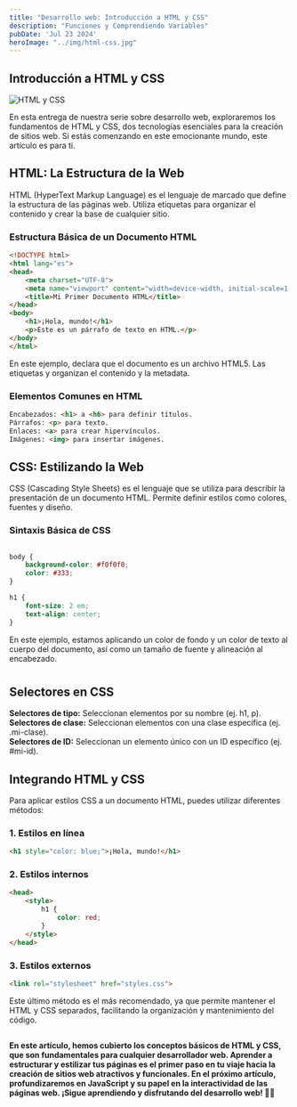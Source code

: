 ```yaml
---
title: "Desarrollo web: Introducción a HTML y CSS"
description: "Funciones y Comprendiendo Variables"
pubDate: 'Jul 23 2024'
heroImage: "../img/html-css.jpg"
---
```


## Introducción a HTML y CSS


![HTML y CSS](/img/html-css.jpg)

En esta entrega de nuestra serie sobre desarrollo web, exploraremos los fundamentos de HTML y CSS, dos tecnologías esenciales para la creación de sitios web. Si estás comenzando en este emocionante mundo, este artículo es para ti.

## HTML: La Estructura de la Web

HTML (HyperText Markup Language) es el lenguaje de marcado que define la estructura de las páginas web. Utiliza etiquetas para organizar el contenido y crear la base de cualquier sitio.

### Estructura Básica de un Documento HTML

```html
<!DOCTYPE html>
<html lang="es">
<head>
    <meta charset="UTF-8">
    <meta name="viewport" content="width=device-width, initial-scale=1.0">
    <title>Mi Primer Documento HTML</title>
</head>
<body>
    <h1>¡Hola, mundo!</h1>
    <p>Este es un párrafo de texto en HTML.</p>
</body>
</html>
```
En este ejemplo, <!DOCTYPE html> declara que el documento es un archivo HTML5. Las etiquetas <head> y <body> organizan el contenido y la metadata.

### Elementos Comunes en HTML

```html
Encabezados: <h1> a <h6> para definir títulos.
Párrafos: <p> para texto.
Enlaces: <a> para crear hipervínculos.
Imágenes: <img> para insertar imágenes.
```

## CSS: Estilizando la Web

CSS (Cascading Style Sheets) es el lenguaje que se utiliza para describir la presentación de un documento HTML. Permite definir estilos como colores, fuentes y diseño.

### Sintaxis Básica de CSS

```css

body {
    background-color: #f0f0f0;
    color: #333;
}

h1 {
    font-size: 2 em;
    text-align: center;
}

```
En este ejemplo, estamos aplicando un color de fondo y un color de texto al cuerpo del documento, así como un tamaño de fuente y alineación al encabezado. <h1>

## Selectores en CSS
**Selectores de tipo:** Seleccionan elementos por su nombre (ej. h1, p). <br />
**Selectores de clase:** Seleccionan elementos con una clase específica (ej. .mi-clase). <br />
**Selectores de ID:** Seleccionan un elemento único con un ID específico (ej. #mi-id).

## Integrando HTML y CSS
Para aplicar estilos CSS a un documento HTML, puedes utilizar diferentes métodos:

### 1. Estilos en línea

```html
<h1 style="color: blue;">¡Hola, mundo!</h1>
```

### 2. Estilos internos

```html
<head>
    <style>
        h1 {
            color: red;
        }
    </style>
</head>

```
### 3. Estilos externos

```html
<link rel="stylesheet" href="styles.css">
```
Este último método es el más recomendado, ya que permite mantener el HTML y CSS separados, facilitando la organización y mantenimiento del código.

## 

**En este artículo, hemos cubierto los conceptos básicos de HTML y CSS, que son fundamentales para cualquier desarrollador web. Aprender a estructurar y estilizar tus páginas es el primer paso en tu viaje hacia la creación de sitios web atractivos y funcionales. En el próximo artículo, profundizaremos en JavaScript y su papel en la interactividad de las páginas web. ¡Sigue aprendiendo y disfrutando del desarrollo web! 🚀✨**